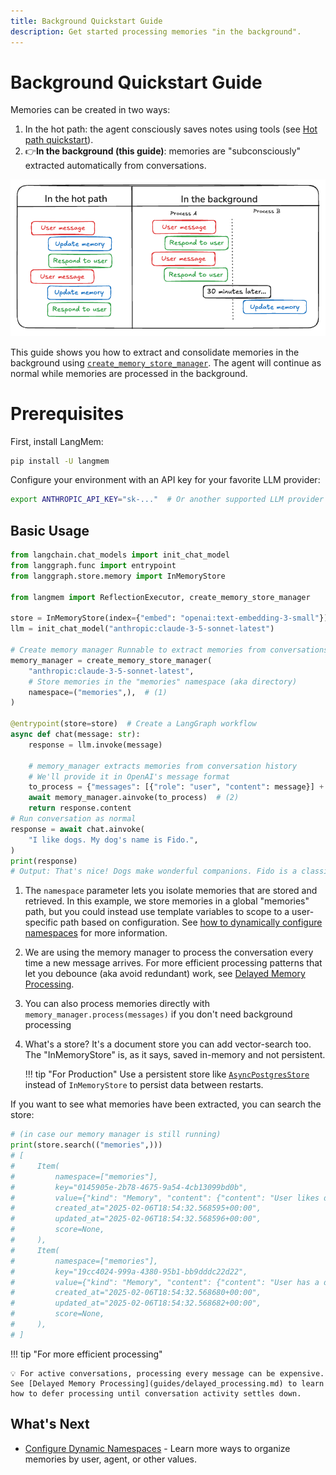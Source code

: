 ```yaml
---
title: Background Quickstart Guide
description: Get started processing memories "in the background".
---
```


# Background Quickstart Guide

Memories can be created in two ways:

1. In the hot path: the agent consciously saves notes using tools (see [Hot path quickstart](hot_path_quickstart.md)).
2. 👉**In the background (this guide)**: memories are "subconsciously" extracted automatically from conversations.

![Hot Path Quickstart Diagram](concepts/img/hot_path_vs_background.png)

This guide shows you how to extract and consolidate memories in the background using [`create_memory_store_manager`](). The agent will continue as normal while memories are processed in the background.

# Prerequisites

First, install LangMem:

```bash
pip install -U langmem
```

Configure your environment with an API key for your favorite LLM provider:

```bash
export ANTHROPIC_API_KEY="sk-..."  # Or another supported LLM provider
```

## Basic Usage

```python
from langchain.chat_models import init_chat_model
from langgraph.func import entrypoint
from langgraph.store.memory import InMemoryStore

from langmem import ReflectionExecutor, create_memory_store_manager

store = InMemoryStore(index={"embed": "openai:text-embedding-3-small"})  # (4)
llm = init_chat_model("anthropic:claude-3-5-sonnet-latest")

# Create memory manager Runnable to extract memories from conversations
memory_manager = create_memory_store_manager(
    "anthropic:claude-3-5-sonnet-latest",
    # Store memories in the "memories" namespace (aka directory)
    namespace=("memories",),  # (1)
)

@entrypoint(store=store)  # Create a LangGraph workflow
async def chat(message: str):
    response = llm.invoke(message)

    # memory_manager extracts memories from conversation history
    # We'll provide it in OpenAI's message format
    to_process = {"messages": [{"role": "user", "content": message}] + [response]}
    await memory_manager.ainvoke(to_process)  # (2)
    return response.content
# Run conversation as normal
response = await chat.ainvoke(
    "I like dogs. My dog's name is Fido.",
)
print(response)
# Output: That's nice! Dogs make wonderful companions. Fido is a classic dog name. What kind of dog is Fido?
```

1. The `namespace` parameter lets you isolate memories that are stored and retrieved. In this example, we store memories in a global "memories" path, but you could instead use template variables to scope to a user-specific path based on configuration. See [how to dynamically configure namespaces](guides/dynamically_configure_namespaces.md) for more information.

2. We are using the memory manager to process the conversation every time a new message arrives. For more efficient processing patterns that let you debounce (aka avoid redundant) work, see [Delayed Memory Processing](guides/delayed_processing.md).

3. You can also process memories directly with `memory_manager.process(messages)` if you don't need background processing

4. What's a store? It's a document store you can add vector-search too. The "InMemoryStore" is, as it says, saved in-memory and not persistent.

    !!! tip "For Production"
    Use a persistent store like [`AsyncPostgresStore`](https://langchain-ai.github.io/langgraph/reference/store/#langgraph.store.postgres.AsyncPostgresStore) instead of `InMemoryStore` to persist data between restarts.


If you want to see what memories have been extracted, you can search the store:

```python
# (in case our memory manager is still running)
print(store.search(("memories",)))
# [
#     Item(
#         namespace=["memories"],
#         key="0145905e-2b78-4675-9a54-4cb13099bd0b",
#         value={"kind": "Memory", "content": {"content": "User likes dogs as pets"}},
#         created_at="2025-02-06T18:54:32.568595+00:00",
#         updated_at="2025-02-06T18:54:32.568596+00:00",
#         score=None,
#     ),
#     Item(
#         namespace=["memories"],
#         key="19cc4024-999a-4380-95b1-bb9dddc22d22",
#         value={"kind": "Memory", "content": {"content": "User has a dog named Fido"}},
#         created_at="2025-02-06T18:54:32.568680+00:00",
#         updated_at="2025-02-06T18:54:32.568682+00:00",
#         score=None,
#     ),
# ]
```

!!! tip "For more efficient processing"

    💡 For active conversations, processing every message can be expensive. See [Delayed Memory Processing](guides/delayed_processing.md) to learn how to defer processing until conversation activity settles down.

## What's Next

- [Configure Dynamic Namespaces](guides/dynamically_configure_namespaces.md) - Learn more ways to organize memories by user, agent, or other values.
